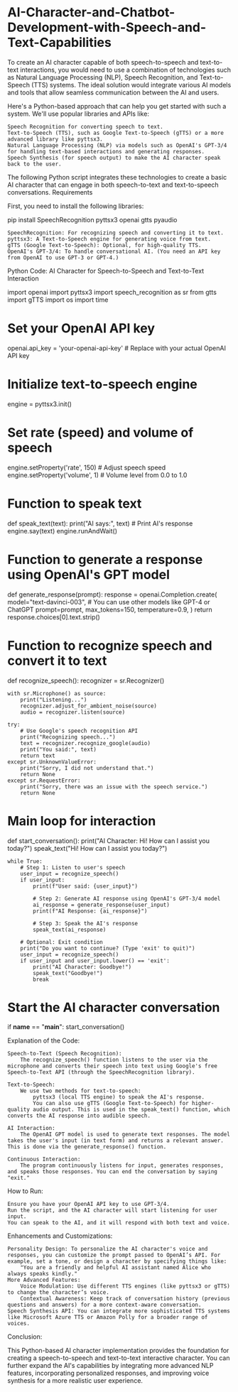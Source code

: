 # AI-Character-and-Chatbot-Development-with-Speech-and-Text-Capabilities
To create an AI character capable of both speech-to-speech and text-to-text interactions, you would need to use a combination of technologies such as Natural Language Processing (NLP), Speech Recognition, and Text-to-Speech (TTS) systems. The ideal solution would integrate various AI models and tools that allow seamless communication between the AI and users.

Here's a Python-based approach that can help you get started with such a system. We'll use popular libraries and APIs like:

    Speech Recognition for converting speech to text.
    Text-to-Speech (TTS), such as Google Text-to-Speech (gTTS) or a more advanced library like pyttsx3.
    Natural Language Processing (NLP) via models such as OpenAI's GPT-3/4 for handling text-based interactions and generating responses.
    Speech Synthesis (for speech output) to make the AI character speak back to the user.

The following Python script integrates these technologies to create a basic AI character that can engage in both speech-to-text and text-to-speech conversations.
Requirements

First, you need to install the following libraries:

pip install SpeechRecognition pyttsx3 openai gtts pyaudio

    SpeechRecognition: For recognizing speech and converting it to text.
    pyttsx3: A Text-to-Speech engine for generating voice from text.
    gTTS (Google Text-to-Speech): Optional, for high-quality TTS.
    OpenAI's GPT-3/4: To handle conversational AI. (You need an API key from OpenAI to use GPT-3 or GPT-4.)

Python Code: AI Character for Speech-to-Speech and Text-to-Text Interaction

import openai
import pyttsx3
import speech_recognition as sr
from gtts import gTTS
import os
import time

# Set your OpenAI API key
openai.api_key = 'your-openai-api-key'  # Replace with your actual OpenAI API key

# Initialize text-to-speech engine
engine = pyttsx3.init()

# Set rate (speed) and volume of speech
engine.setProperty('rate', 150)  # Adjust speech speed
engine.setProperty('volume', 1)  # Volume level from 0.0 to 1.0

# Function to speak text
def speak_text(text):
    print("AI says:", text)  # Print AI's response
    engine.say(text)
    engine.runAndWait()

# Function to generate a response using OpenAI's GPT model
def generate_response(prompt):
    response = openai.Completion.create(
        model="text-davinci-003",  # You can use other models like GPT-4 or ChatGPT
        prompt=prompt,
        max_tokens=150,
        temperature=0.9,
    )
    return response.choices[0].text.strip()

# Function to recognize speech and convert it to text
def recognize_speech():
    recognizer = sr.Recognizer()

    with sr.Microphone() as source:
        print("Listening...")
        recognizer.adjust_for_ambient_noise(source)
        audio = recognizer.listen(source)

    try:
        # Use Google's speech recognition API
        print("Recognizing speech...")
        text = recognizer.recognize_google(audio)
        print("You said:", text)
        return text
    except sr.UnknownValueError:
        print("Sorry, I did not understand that.")
        return None
    except sr.RequestError:
        print("Sorry, there was an issue with the speech service.")
        return None

# Main loop for interaction
def start_conversation():
    print("AI Character: Hi! How can I assist you today?")
    speak_text("Hi! How can I assist you today?")

    while True:
        # Step 1: Listen to user's speech
        user_input = recognize_speech()
        if user_input:
            print(f"User said: {user_input}")

            # Step 2: Generate AI response using OpenAI's GPT-3/4 model
            ai_response = generate_response(user_input)
            print(f"AI Response: {ai_response}")

            # Step 3: Speak the AI's response
            speak_text(ai_response)

        # Optional: Exit condition
        print("Do you want to continue? (Type 'exit' to quit)")
        user_input = recognize_speech()
        if user_input and user_input.lower() == 'exit':
            print("AI Character: Goodbye!")
            speak_text("Goodbye!")
            break

# Start the AI character conversation
if __name__ == "__main__":
    start_conversation()

Explanation of the Code:

    Speech-to-Text (Speech Recognition):
        The recognize_speech() function listens to the user via the microphone and converts their speech into text using Google's free Speech-to-Text API (through the SpeechRecognition library).

    Text-to-Speech:
        We use two methods for text-to-speech:
            pyttsx3 (local TTS engine) to speak the AI's response.
            You can also use gTTS (Google Text-to-Speech) for higher-quality audio output. This is used in the speak_text() function, which converts the AI response into audible speech.

    AI Interaction:
        The OpenAI GPT model is used to generate text responses. The model takes the user's input (in text form) and returns a relevant answer. This is done via the generate_response() function.

    Continuous Interaction:
        The program continuously listens for input, generates responses, and speaks those responses. You can end the conversation by saying "exit."

How to Run:

    Ensure you have your OpenAI API key to use GPT-3/4.
    Run the script, and the AI character will start listening for user input.
    You can speak to the AI, and it will respond with both text and voice.

Enhancements and Customizations:

    Personality Design: To personalize the AI character's voice and responses, you can customize the prompt passed to OpenAI’s API. For example, set a tone, or design a character by specifying things like:
        "You are a friendly and helpful AI assistant named Alice who always speaks kindly."
    More Advanced Features:
        Voice Modulation: Use different TTS engines (like pyttsx3 or gTTS) to change the character’s voice.
        Contextual Awareness: Keep track of conversation history (previous questions and answers) for a more context-aware conversation.
    Speech Synthesis API: You can integrate more sophisticated TTS systems like Microsoft Azure TTS or Amazon Polly for a broader range of voices.

Conclusion:

This Python-based AI character implementation provides the foundation for creating a speech-to-speech and text-to-text interactive character. You can further expand the AI's capabilities by integrating more advanced NLP features, incorporating personalized responses, and improving voice synthesis for a more realistic user experience.
